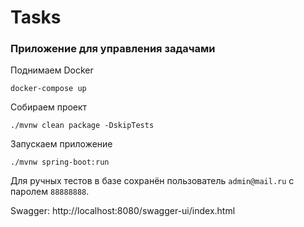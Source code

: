 # Tasks
### Приложение для управления задачами
Поднимаем Docker
```shell
docker-compose up
```
Собираем проект
```shell
./mvnw clean package -DskipTests
```
Запускаем приложение
```shell
./mvnw spring-boot:run
```
Для ручных тестов в базе сохранён пользователь `admin@mail.ru` с паролем `88888888`.

Swagger: http://localhost:8080/swagger-ui/index.html